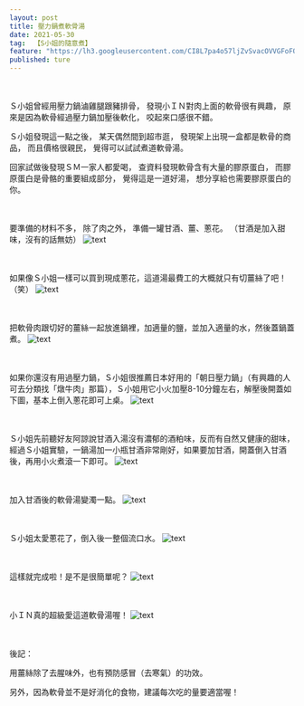 ```yaml
---
layout: post
title: 壓力鍋煮軟骨湯
date: 2021-05-30
tag:  【S小姐的隨意煮】
feature: "https://lh3.googleusercontent.com/CI8L7pa4o57ljZvSvacOVVGFoFQdSlEIk-6JAPPJiZ7Z66IfLQNx4GTRI9oWCUbUtsqkaKrl3xYIEUUI6enGF--tkfnsCi3LANd5VUMnD751-vzy6JYg3TYczf7wH4wSv1uepoi3bsU=w2400"
published: ture
---
```


<br><br>
Ｓ小姐曾經用壓力鍋滷雞腿跟豬排骨，
發現小ＩＮ對肉上面的軟骨很有興趣，
原來是因為軟骨經過壓力鍋加壓後軟化，
咬起來口感很不錯。

Ｓ小姐發現這一點之後，
某天偶然間到超市逛，
發現架上出現一盒都是軟骨的商品，
而且價格很親民，
覺得可以試試煮道軟骨湯。

回家試做後發現ＳＭ一家人都愛喝，
查資料發現軟骨含有大量的膠原蛋白，
而膠原蛋白是骨骼的重要組成部分，
覺得這是一道好湯，
想分享給也需要膠原蛋白的你。


<br><br>
要準備的材料不多，
除了肉之外，
準備一罐甘酒、薑、蔥花。
（甘酒是加入甜味，沒有的話無妨）
![text](https://lh3.googleusercontent.com/IZ1XxSGdYsAngA3evd06HMcLZ9ZB9YqqkSnrtxeid9Y9Axfhp6XK2FliiqzUyWFKNPFQ0RDnREM_dXu4zUTym44VGDV_MOc8xsXKxxRz-CdsEqnrlj0g7__fnH_jQKVw9ja2N2CTCgg=w2400)


<br><br>
如果像Ｓ小姐一樣可以買到現成蔥花，這道湯最費工的大概就只有切薑絲了吧！（笑）
![text](https://lh3.googleusercontent.com/716BLTwj2MG9AZve4rbAbMdS7J-B3_DFOjOjerBzlDOia4MIoqTu8INQGDsNgwxmmn9K7-Fv-DIlsiQq6vgEO_5K_Pqiebaf1Wg_gRxv0Ufi0aLkyKqHV8R8zufrXEnHYW6W3Kf1mpU=w2400)


<br><br>
把軟骨肉跟切好的薑絲一起放進鍋裡，加適量的鹽，並加入適量的水，然後蓋鍋蓋煮。
![text](https://lh3.googleusercontent.com/NR3Rup1UhafamMhUzFa1FU_wjhuTwvzlMYGGkANVBYB-pDFrCqcEraOyxe2zWeRGMDNOU8QcfWo63RYKPL9V9VXUaeZiDIhn67yFY35MW1oz90RS4E-g9IusayGwiql5fTSokxg1GPg=w2400)


<br><br>
如果你還沒有用過壓力鍋，Ｓ小姐很推薦日本好用的「朝日壓力鍋」（有興趣的人可去分類找「燉牛肉」那篇），Ｓ小姐用它小火加壓8-10分鐘左右，解壓後開蓋如下圖，基本上倒入蔥花即可上桌。
![text](https://lh3.googleusercontent.com/F_V-ILB4_7xfTG9r0c65Uu_kxcKCf-KC0YyYENEUEkC9YrNusq8IKAU9TubmYzYze4bv4Dt5LcCUIoyp6ilxJSzHswiQZVgpuTl9ltvqbKr2Hnm71YA4z104ezXAtQ_NuGhzFOC-iy0=w2400)


<br><br>
Ｓ小姐先前聽好友阿諒說甘酒入湯沒有濃郁的酒粕味，反而有自然又健康的甜味，經過Ｓ小姐實驗，一鍋湯加一小瓶甘酒非常剛好，如果要加甘酒，開蓋倒入甘酒後，再用小火煮滾一下即可。
![text](https://lh3.googleusercontent.com/8ZEdH6IIelOeH4IrIgb_W-3XQfLCtAuH7o6J4SgMbfjosb6VTV5YJgw56Gqztcy9uiCP2IGvcZ99iQqZVufl1jX8Cu44HBNvxR3qGs6mkaru3cKOJsolt94E5ItMjozSQaJd7Br9KlA=w2400)


<br><br>
加入甘酒後的軟骨湯變濁一點。
![text](https://lh3.googleusercontent.com/m3V_QnEJZBcPvtI7oPLw4YrnGZAPMc8_2F7Tfn96WM7mbz4gtqatVUSx__RaIhguar2E9uK387TmzVvhC3AXhT73zz83gm0YGFDHQLfD84JB9Yp2G9fZXSNg3AcaS5M6BEMgIzGenEA=w2400)


<br><br>
Ｓ小姐太愛蔥花了，倒入後一整個流口水。
![text](https://lh3.googleusercontent.com/V3dxOMhu5ZWaa5wSD3Q2EYnK2Ycl4ueOtoM4sCBGtHWbUH8FBJ4Zg_7VGS3Zf3x3yXky0NldfhMRsLJfDqeM7VvS1yOzf8yorzeyiEMuFXxoq3EsCTA5sx0wllLUSgVvZMaP0fmUYbU=w2400)


<br><br>
這樣就完成啦！是不是很簡單呢？
![text](https://lh3.googleusercontent.com/4W13H0SaIdiqF0-U4-Auywd9G05Ax94O2oqt3D84VuDzu680ew3mVKb4hAxhDsKwHTxJYMWK3TcJQh_tWEPhdewJ-4zOizDWh4vkrCvFIgPR_c3oZP_62mxl-dUJWeIeH7nYgZDruwo=w2400)


<br><br>
小ＩＮ真的超級愛這道軟骨湯喔！
![text](https://lh3.googleusercontent.com/CI8L7pa4o57ljZvSvacOVVGFoFQdSlEIk-6JAPPJiZ7Z66IfLQNx4GTRI9oWCUbUtsqkaKrl3xYIEUUI6enGF--tkfnsCi3LANd5VUMnD751-vzy6JYg3TYczf7wH4wSv1uepoi3bsU=w2400)


<br><br>
後記：

用薑絲除了去腥味外，也有預防感冒（去寒氣）的功效。

另外，因為軟骨並不是好消化的食物，建議每次吃的量要適當喔！
